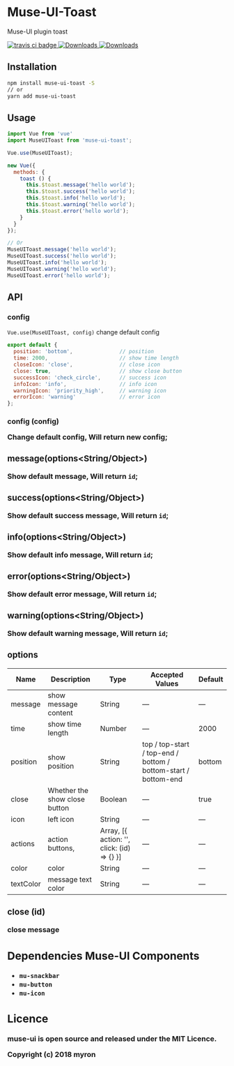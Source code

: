 # Muse-UI-Toast

Muse-UI plugin toast

<a href="https://travis-ci.org/museui/muse-ui-toast">
  <img src="https://img.shields.io/travis/museui/muse-ui-toast.svg" alt="travis ci badge">
</a>
<a href="https://www.npmjs.org/package/muse-ui-toast">
  <img src="https://img.shields.io/npm/v/muse-ui-toast.svg" alt="Downloads">
</a>
<a href="https://npmjs.org/package/muse-ui-toast">
  <img src="https://img.shields.io/npm/dm/muse-ui-toast.svg" alt="Downloads">
</a>

## Installation

```bash
npm install muse-ui-toast -S
// or
yarn add muse-ui-toast
```

## Usage

```javascript
import Vue from 'vue'
import MuseUIToast from 'muse-ui-toast';

Vue.use(MuseUIToast);

new Vue({
  methods: {
    toast () {
      this.$toast.message('hello world');
      this.$toast.success('hello world');
      this.$toast.info('hello world');
      this.$toast.warning('hello world');
      this.$toast.error('hello world');
    }
  }
});

// Or
MuseUIToast.message('hello world');
MuseUIToast.success('hello world');
MuseUIToast.info('hello world');
MuseUIToast.warning('hello world');
MuseUIToast.error('hello world');
```

## API

### config

`Vue.use(MuseUIToast, config)` change default config

```javascript
export default {
  position: 'bottom',               // position
  time: 2000,                       // show time length
  closeIcon: 'close',               // close icon
  close: true,                      // show close button
  successIcon: 'check_circle',      // success icon
  infoIcon: 'info',                 // info icon
  warningIcon: 'priority_high',     // warning icon
  errorIcon: 'warning'              // error icon
};
```

### config (config<Object>)

Change default config, Will return new config;

### message(options<String/Object>)

Show default message, Will return `id`;

### success(options<String/Object>)

Show default success message, Will return `id`;

### info(options<String/Object>)

Show default info message, Will return `id`;

### error(options<String/Object>)

Show default error message, Will return `id`;

### warning(options<String/Object>)

Show default warning message, Will return `id`;

### options

| Name | Description | Type | Accepted Values | Default |
|------|-------------|------|-----------------|---------|
| message | show message content | String | — | — |
| time | show time length | Number | — | 2000 |
| position | show position | String | top / top-start / top-end / bottom / bottom-start / bottom-end | bottom |
| close | Whether the show close button | Boolean | — | true |
| icon | left icon | String | — | — |
| actions | action buttons,  | Array, [{ action: '', click: (id) => {} }] | — | — |
| color | color | String | — | — |
| textColor | message text color | String | — | — |

### close (id)

close message


## Dependencies Muse-UI Components

* `mu-snackbar`
* `mu-button`
* `mu-icon`

## Licence

muse-ui is open source and released under the MIT Licence.

Copyright (c) 2018 myron
